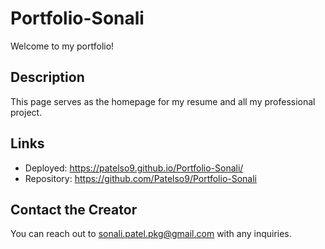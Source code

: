# Portfolio-Sonali

Welcome to my portfolio! 

## Description

This page serves as the homepage for my resume and all my professional project.

## Links

* Deployed: https://patelso9.github.io/Portfolio-Sonali/
* Repository: https://github.com/Patelso9/Portfolio-Sonali



## Contact the Creator

You can reach out to sonali.patel.pkg@gmail.com with any inquiries. 

